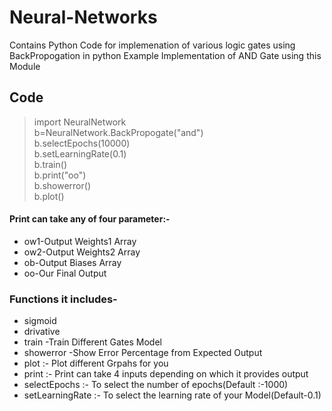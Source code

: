 # Neural-Networks
Contains Python Code for implemenation of various logic gates using BackPropogation in python
Example Implementation of AND Gate using this Module
## Code 
>import NeuralNetwork  
>b=NeuralNetwork.BackPropogate("and")  
>b.selectEpochs(10000)  
>b.setLearningRate(0.1)  
>b.train()  
>b.print("oo")  
>b.showerror()  
>b.plot()  

#### Print can take any of four parameter:-
* ow1-Output Weights1 Array
* ow2-Output Weights2 Array
* ob-Output Biases Array
* oo-Our Final Output 
### Functions it includes-
* sigmoid
* drivative
* train -Train Different Gates Model
* showerror -Show Error Percentage from Expected Output
* plot :- Plot different Grpahs for you
* print :- Print can take 4 inputs depending on which it provides output
* selectEpochs :- To select the number of epochs(Default :-1000)
* setLearningRate :- To select the learning rate of your Model(Default-0.1)
